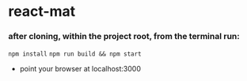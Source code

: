 # react-mat

### after cloning, within the project root, from the terminal run:
```npm install```
```npm run build && npm start```
- point your browser at localhost:3000
